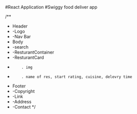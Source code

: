 #React Application
#Swiggy food deliver app

/**
 * Header
 *  -Logo
 *  -Nav Bar
 * Body
 *  -search
 *  -ResturantContainer
 *    -ResturantCard
 *         . img
 *         . name of res, start rating, cuisine, delevry time
 * Footer
 *  -Copyright
 *  -Link
 *  -Address
 *  -Contact
 */
